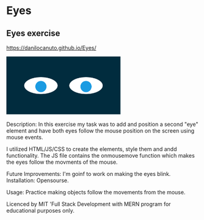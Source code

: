 # Eyes

## Eyes exercise

https://danilocanuto.github.io/Eyes/

<img src= "eyes.png" width='300'/>

Description: In this exercise my task was to add and position a second "eye" element and have both eyes follow the mouse position on the screen using mouse events.

I utilized HTML/JS/CSS to create the elements, style them and andd functionality. The JS file contains the onmousemove function which makes the eyes follow the movments of the mouse.

Future Improvements: I'm goinf to work on making the eyes blink.
Installation: Opensourse.

Usage: Practice making objects follow the movements from the mouse. 

Licenced by MIT 'Full Stack Development with MERN program for educational purposes only.




